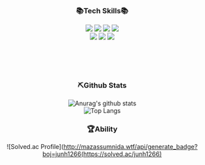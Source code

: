 <div align="center">

### 📚Tech Skills📚  
  
<img src="https://img.shields.io/badge/JAVA-007396?style=for-the-badge&logo=Java&logoColor=black">
<img src="https://img.shields.io/badge/python-3776AB?style=for-the-badge&logo=python&logoColor=black">
<img src="https://img.shields.io/badge/linux-FCC624?style=for-the-badge&logo=linux&logoColor=black">
<img src="https://img.shields.io/badge/JavaScript-F7DF1E?style=for-the-badge&logo=JavaScript&logoColor=white">
<br>
<img src="https://img.shields.io/badge/jquery-0769AD?style=for-the-badge&logo=jquery&logoColor=white">
<img src="https://img.shields.io/badge/Spring-6DB33F?style=for-the-badge&logo=Spring&logoColor=black">
<img src="https://img.shields.io/badge/Oracle-F80000?style=for-the-badge&logo=Oracle&logoColor=black">

<br>
<br>
<br>
<br>
<br>  
  
  
### ⛏Github Stats

![Anurag's github stats](https://github-readme-stats.vercel.app/api?username=jjunhyeon&show_icons=true&theme=merko)
<br> 
![Top Langs](https://github-readme-stats.vercel.app/api/top-langs/?username=jjunhyeon&layout=donut&size_weight=0.5&count_weight=0.5)
<br>


### 🏆Ability
![Solved.ac Profile](http://mazassumnida.wtf/api/generate_badge?boj=junh1266(https://solved.ac/junh1266)
</div>
